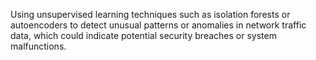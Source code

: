 Using unsupervised learning techniques such as isolation forests or autoencoders to detect unusual patterns or anomalies in network traffic data, which could indicate potential security breaches or system malfunctions.
